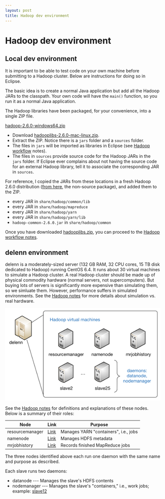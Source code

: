 ```yaml
---
layout: post
title: Hadoop dev environment
---
```


# Hadoop dev environment

## Local dev environment

It is important to be able to test code on your own machine before submitting to a Hadoop cluster. Below are instructions for doing so in Eclipse.

The basic idea is to create a normal Java application but add all the Hadoop JARs to the classpath. Your own code will have the `main()` function, so you run it as a normal Java application.

The Hadoop libraries have been packaged, for your convenience, into a single ZIP file.

[hadoop-2.6.0-windows64.zip](https://www.dropbox.com/s/vgsjjwxp2a7b83r/hadoop-2.6.0-windows64.zip?dl=0)

- Download [hadooplibs-2.6.0-mac-linux.zip](https://github.com/joshuaeckroth/cinf401-examples/raw/master/hadooplibs-2.6.0-mac-linux.zip).
- Extract the ZIP. Notice there is a `jars` folder and a `sources` folder.
- The files in `jars` will be imported as libraries in Eclipse (see [Hadoop workflow](/notes/hadoop-workflow.html) notes).
- The files in `sources` provide source code for the Hadoop JARs in the `jars` folder. If Eclipse ever complains about not having the source code for an external Hadoop library, tell it to associate the corresponding JAR in `sources`.

For reference, I copied the JARs from these locations in a fresh Hadoop 2.6.0 distribution ([from here](http://mirrors.advancedhosters.com/apache/hadoop/common/hadoop-2.6.0/), the non-source package), and added them to the ZIP.

- every JAR in `share/hadoop/common/lib`
- every JAR in `share/hadoop/mapreduce`
- every JAR in `share/hadoop/yarn`
- every JAR in `share/hadoop/yarn/lib`
- `hadoop-common-2.6.0.jar` in `share/hadoop/common`

Once you have downloaded [hadooplibs.zip](https://github.com/joshuaeckroth/cinf401-examples/raw/master/hadooplibs.zip), you can proceed to the [Hadoop workflow notes](/notes/hadoop-workflow.html).

## delenn environment

delenn is a moderately-sized server (132 GB RAM, 32 CPU cores, 15 TB disk dedicated to Hadoop) running CentOS 6.4. It runs about 30 virtual machines to simulate a Hadoop cluster. A real Hadoop cluster should be made up of physical commodity hardware (normal servers, not supercomputers). But buying lots of servers is significantly more expensive than simulating them, so we simluate them. However, performance suffers in simulated environments. See the [Hadoop notes](/notes/hadoop.html) for more details about simulation vs. real hardware.

![Network diagram](/images/network-diagram.png)

See the [Hadoop notes](/notes/hadoop.html) for definitions and explanations of these nodes. Below is a summary of their roles:

| Node | Link | Purpose |
| ---- | ---- | ------- |
| resourcemanager | [Link](http://localhost:9000/hadoop/resourcemanager:8088/) | Manages YARN "containers", i.e., jobs |
| namenode | [Link](http://localhost:9000/hadoop/namenode:50070/) | Manages HDFS metadata |
| mrjobhistory | [Link](http://localhost:9000/hadoop/mrjobhistory:19888/) | Records finished MapReduce jobs |

The three nodes identified above each run one daemon with the same name and purpose as described.

Each slave runs two daemons:

- datanode --- Manages the slave's HDFS contents
- nodemanager --- Manages the slave's "containers," i.e., work jobs; example: [slave12](http://localhost:9000/hadoop/slave12:8042/node)







